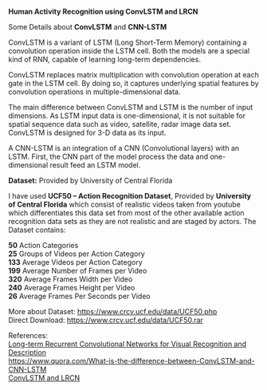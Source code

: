 **Human Activity Recognition using ConvLSTM and LRCN**

Some Details about **ConvLSTM** and **CNN-LSTM**

ConvLSTM is a variant of LSTM (Long Short-Term Memory) containing a convolution operation inside the LSTM cell. Both the models are a special kind of RNN, capable of learning long-term dependencies.

ConvLSTM replaces matrix multiplication with convolution operation at each gate in the LSTM cell. By doing so, it captures underlying spatial features by convolution operations in multiple-dimensional data.

The main difference between ConvLSTM and LSTM is the number of input dimensions. As LSTM input data is one-dimensional, it is not suitable for spatial sequence data such as video, satellite, radar image data set. ConvLSTM is designed for 3-D data as its input.

A CNN-LSTM is an integration of a CNN (Convolutional layers) with an LSTM. First, the CNN part of the model process the data and one-dimensional result feed an LSTM model.

**Dataset:** Provided by University of Central Florida

I have used **UCF50 – Action Recognition Dataset**, Provided by **University of Central Florida** which consist of realistic videos taken from youtube which differentiates this data set from most of the other available action recognition data sets as they are not realistic and are staged by actors. The Dataset contains:

**50** Action Categories<br>
**25** Groups of Videos per Action Category<br>
**133** Average Videos per Action Category<br>
**199** Average Number of Frames per Video<br>
**320** Average Frames Width per Video<br>
**240** Average Frames Height per Video<br>
**26** Average Frames Per Seconds per Video<br>

More about Dataset: https://www.crcv.ucf.edu/data/UCF50.php<br>
Direct Download: https://www.crcv.ucf.edu/data/UCF50.rar

References:<br> 
<a href="https://arxiv.org/abs/1411.4389?source=post_page---------------------------">Long-term Recurrent Convolutional Networks for Visual Recognition and Description</a><br>
https://www.quora.com/What-is-the-difference-between-ConvLSTM-and-CNN-LSTM<br>
<a href="https://bleedaiacademy.com/human-activity-recognition-using-tensorflow-cnn-lstm/">ConvLSTM and LRCN</a>

